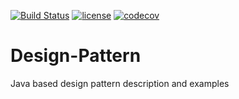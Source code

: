 [![Build Status](https://travis-ci.com/Sajed49/Design-Pattern.svg?branch=dev)](https://travis-ci.com/Sajed49/Design-Pattern)
[![license](http://img.shields.io/badge/license-MIT-brightgreen.svg)](https://github.com/Sajed49/Design-Pattern)
[![codecov](https://codecov.io/gh/Sajed49/Design-Pattern/branch/dev/graph/badge.svg)](https://codecov.io/gh/Sajed49/Design-Pattern)
# Design-Pattern
Java based design pattern description and examples
